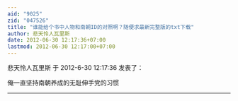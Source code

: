 ```yaml
---
aid: "9025"
zid: "047526"
title: "谁能给个书中人物和南朝ID的对照啊？随便求最新完整版的txt下载"
author: 悲天怜人瓦里斯
date: 2012-06-30 12:17:36+07:00
lastmod: 2012-06-30 12:17:00+07:00
---
```


悲天怜人瓦里斯 于 2012-6-30 12:17:36 发表了：

俺一直坚持南朝养成的无耻伸手党的习惯

---
